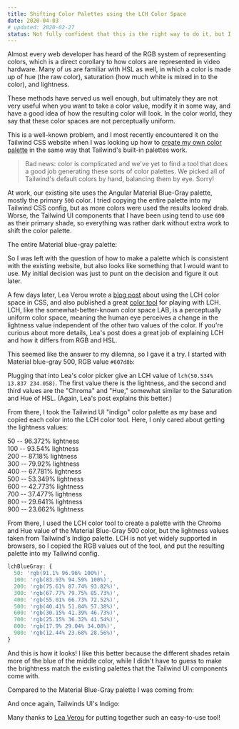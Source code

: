 ```yaml
---
title: Shifting Color Palettes using the LCH Color Space
date: 2020-04-03
# updated: 2020-02-27
status: Not fully confident that this is the right way to do it, but I like the results I got this time.
---
```


Almost every web developer has heard of the RGB system of representing colors, which is a direct corollary to how colors are represented in video hardware. Many of us are familiar with HSL as well, in which a color is made up of hue (the raw color), saturation (how much white is mixed in to the color), and lightness.

These methods have served us well enough, but ultimately they are not very useful when you want to take a color value, modify it in some way, and have a good idea of how the resulting color will look. In the color world, they say that these color spaces are not perceptually uniform.

This is a well-known problem, and I most recently encountered it on the Tailwind CSS website when I was looking up how to [create my own color palette](https://tailwindcss.com/docs/customizing-colors#generating-custom-color-palettes) in the same way that Tailwind's built-in palettes work.

> Bad news: color is complicated and we've yet to find a tool that does a good job generating these sorts of color palettes. We picked all of Tailwind's default colors by hand, balancing them by eye. Sorry!

At work, our existing site uses the Angular Material Blue-Gray palette, mostly the primary `500` color. I tried copying the entire palette into my Tailwind CSS config, but as more colors were used the results looked drab. Worse, the Tailwind UI components that I have been using tend to use `600` as their primary shade, so everything was rather dark without extra work to shift the color palette.

The entire Material blue-gray palette:
<div class="flex">
<div class="h-12 w-12" style="background-color:#eceff1"></div>
<div class="h-12 w-12" style="background-color:#cfd8dc"></div>
<div class="h-12 w-12" style="background-color:#b0bec5"></div>
<div class="h-12 w-12" style="background-color:#90a4ae"></div>
<div class="h-12 w-12" style="background-color:#78909c"></div>
<div class="h-12 w-12" style="background-color:#607d8b"></div>
<div class="h-12 w-12" style="background-color:#546e7a"></div>
<div class="h-12 w-12" style="background-color:#455a64"></div>
<div class="h-12 w-12" style="background-color:#37474f"></div>
<div class="h-12 w-12" style="background-color:#263238"></div>
</div>


So I was left with the question of how to make a palette which is consistent with the existing website, but also looks like something that I would want to use. My initial decision was just to punt on the decision and figure it out later.

A few days later, Lea Verou wrote a [blog post](http://lea.verou.me/2020/04/lch-colors-in-css-what-why-and-how/) about using the LCH color space in CSS, and also published a great [color tool](https://css.land/lch/) for playing with LCH. LCH, like the somewhat-better-known color space LAB, is a perceptually uniform color space, meaning the human eye perceives a change in the lightness value independent of the other two values of the color. If you're curious about more details, Lea's post does a great job of explaining LCH and how it differs from RGB and HSL.

This seemed like the answer to my dilemna, so I gave it a try. I started with Material blue-gray 500, RGB value `#607d8b`:
<div style="background-color:#607d8b" class="w-12 h-12"></div>

Plugging that into Lea's color picker give an LCH value of `lch(50.534% 13.837 234.058)`. The first value there is the lightness, and the second and third values are the "Chroma" and "Hue," somewhat similar to the Saturation and Hue of HSL. (Again, Lea's post explains this better.)

From there, I took the Tailwind UI "indigo" color palette as my base and copied each color into the LCH color tool. Here, I only cared about getting the lightness values:

<div class="flex flex-col sm:ml-4 my-4">
<div class="flex items-center"><div class="mr-4 bg-indigo-50 h-12 w-12"></div> 50 -- 96.372% lightness</div>
<div class="flex items-center"><div class="mr-4 bg-indigo-100 h-12 w-12"></div> 100 -- 93.54% lightness</div>
<div class="flex items-center"><div class="mr-4 bg-indigo-200 h-12 w-12"></div> 200 -- 87.18% lightness</div>
<div class="flex items-center"><div class="mr-4 bg-indigo-300 h-12 w-12"></div> 300 -- 79.92% lightness</div>
<div class="flex items-center"><div class="mr-4 bg-indigo-400 h-12 w-12"></div> 400 -- 67.781% lightness</div>
<div class="flex items-center"><div class="mr-4 bg-indigo-500 h-12 w-12"></div> 500 -- 53.349% lightness</div>
<div class="flex items-center"><div class="mr-4 bg-indigo-600 h-12 w-12"></div> 600 -- 42.773% lightness</div>
<div class="flex items-center"><div class="mr-4 bg-indigo-700 h-12 w-12"></div> 700 -- 37.477% lightness</div>
<div class="flex items-center"><div class="mr-4 bg-indigo-800 h-12 w-12"></div> 800 -- 29.641% lightness</div>
<div class="flex items-center"><div class="mr-4 bg-indigo-900 h-12 w-12"></div> 900 -- 23.662% lightness</div>
</div>

From there, I used the LCH color tool to create a palette with the Chroma and Hue value of the Material Blue-Gray 500 color, but the lightness values taken from Tailwind's Indigo palette. LCH is not yet widely supported in browsers, so I copied the RGB values out of the tool, and put the resulting palette into my Tailwind config.

```js
lchBlueGray: {
  50: 'rgb(91.1% 96.96% 100%)',
  100: 'rgb(83.93% 94.59% 100%)',
  200: 'rgb(75.61% 87.74% 93.82%)',
  300: 'rgb(67.77% 79.75% 85.73%)',
  400: 'rgb(55.01% 66.73% 72.52%)',
  500: 'rgb(40.41% 51.84% 57.38%)',
  600: 'rgb(30.15% 41.39% 46.73%)',
  700: 'rgb(25.15% 36.32% 41.54%)',
  800: 'rgb(17.9% 29.04% 34.08%)',
  900: 'rgb(12.44% 23.68% 28.56%)',
}
```

And this is how it looks! I like this better because the different shades retain more of the blue of the middle color, while I didn't have to guess to make the brightness match the existing palettes that the Tailwind UI components come with.
<div class="flex">
<div class="h-12 w-12" style="background-color:rgb(91.1% 96.96% 100%)"></div>
<div class="h-12 w-12" style="background-color:rgb(83.93% 94.59% 100%)"></div>
<div class="h-12 w-12" style="background-color:rgb(75.61% 87.74% 93.82%)"></div>
<div class="h-12 w-12" style="background-color:rgb(67.77% 79.75% 85.73%)"></div>
<div class="h-12 w-12" style="background-color:rgb(55.01% 66.73% 72.52%)"></div>
<div class="h-12 w-12" style="background-color:rgb(40.41% 51.84% 57.38%)"></div>
<div class="h-12 w-12" style="background-color:rgb(30.15% 41.39% 46.73%)"></div>
<div class="h-12 w-12" style="background-color:rgb(25.15% 36.32% 41.54%)"></div>
<div class="h-12 w-12" style="background-color:rgb(17.9% 29.04% 34.08%)"></div>
<div class="h-12 w-12" style="background-color:rgb(12.44% 23.68% 28.56%)"></div>
</div>

Compared to the Material Blue-Gray palette I was coming from:

<div class="flex">
<div class="h-12 w-12" style="background-color:#eceff1"></div>
<div class="h-12 w-12" style="background-color:#cfd8dc"></div>
<div class="h-12 w-12" style="background-color:#b0bec5"></div>
<div class="h-12 w-12" style="background-color:#90a4ae"></div>
<div class="h-12 w-12" style="background-color:#78909c"></div>
<div class="h-12 w-12" style="background-color:#607d8b"></div>
<div class="h-12 w-12" style="background-color:#546e7a"></div>
<div class="h-12 w-12" style="background-color:#455a64"></div>
<div class="h-12 w-12" style="background-color:#37474f"></div>
<div class="h-12 w-12" style="background-color:#263238"></div>
</div>

And once again, Tailwinds UI's Indigo:

<div class="flex">
<div class="bg-indigo-50 h-12 w-12"></div>
<div class="bg-indigo-100 h-12 w-12"></div>
<div class="bg-indigo-200 h-12 w-12"></div>
<div class="bg-indigo-300 h-12 w-12"></div>
<div class="bg-indigo-400 h-12 w-12"></div>
<div class="bg-indigo-500 h-12 w-12"></div>
<div class="bg-indigo-600 h-12 w-12"></div>
<div class="bg-indigo-700 h-12 w-12"></div>
<div class="bg-indigo-800 h-12 w-12"></div>
<div class="bg-indigo-900 h-12 w-12"></div>
</div>

Many thanks to [Lea Verou](https://twitter.com/LeaVerou) for putting together such an easy-to-use tool!
